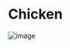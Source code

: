 # Chicken

![image](https://user-images.githubusercontent.com/50277379/139576279-7974a23f-ae74-47af-9449-f9ca7bf6bd41.png)
